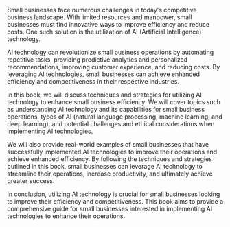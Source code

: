 
Small businesses face numerous challenges in today's competitive business landscape. With limited resources and manpower, small businesses must find innovative ways to improve efficiency and reduce costs. One such solution is the utilization of AI (Artificial Intelligence) technology.

AI technology can revolutionize small business operations by automating repetitive tasks, providing predictive analytics and personalized recommendations, improving customer experience, and reducing costs. By leveraging AI technologies, small businesses can achieve enhanced efficiency and competitiveness in their respective industries.

In this book, we will discuss techniques and strategies for utilizing AI technology to enhance small business efficiency. We will cover topics such as understanding AI technology and its capabilities for small business operations, types of AI (natural language processing, machine learning, and deep learning), and potential challenges and ethical considerations when implementing AI technologies.

We will also provide real-world examples of small businesses that have successfully implemented AI technologies to improve their operations and achieve enhanced efficiency. By following the techniques and strategies outlined in this book, small businesses can leverage AI technology to streamline their operations, increase productivity, and ultimately achieve greater success.

In conclusion, utilizing AI technology is crucial for small businesses looking to improve their efficiency and competitiveness. This book aims to provide a comprehensive guide for small businesses interested in implementing AI technologies to enhance their operations.
